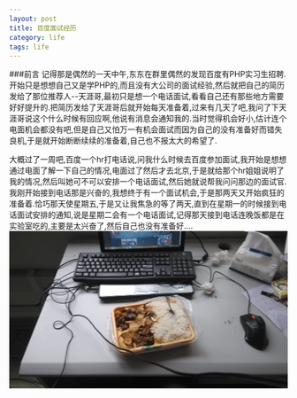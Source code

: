 ```yaml
---
layout: post
title: 百度面试经历
category: life
tags: life
---
```

###前言
记得那是偶然的一天中午,东东在群里偶然的发现百度有PHP实习生招聘.开始只是想想自己又是学PHP的,而且没有大公司的面试经验,然后就把自己的简历发给了那位推荐人--天涯哥,最初只是想一个电话面试,看看自己还有那些地方需要好好提升的.把简历发给了天涯哥后就开始每天准备着,过来有几天了吧,我问了下天涯哥说这个什么时候有回应啊,他说有消息会通知我的.当时觉得机会好小,估计连个电面机会都没有吧,但是自己又怕万一有机会面试而因为自己的没有准备好而错失良机,于是就开始断断续续的准备着,自己也不报太大的希望了.

大概过了一周吧,百度一个hr打电话说,问我什么时候去百度参加面试,我开始是想想通过电面了解一下自己的情况,电面过了然后才去北京,于是就给那个hr姐姐说明了我的情况,然后叫她可不可以安排一个电话面试,然后她就说帮我问问那边的面试官.我刚开始接到电话那是兴奋的,我想终于有一个面试机会,于是那两天又开始疯狂的准备着.恰巧那天使星期五,于是又让我焦急的等了两天,直到在星期一的时候接到电话面试安排的通知,说是星期二会有一个电话面试,记得那天接到电话连晚饭都是在实验室吃的,主要是太兴奋了,然后自己也没有准备好....  
![](/resource/img/life/20140603/1.jpg)
